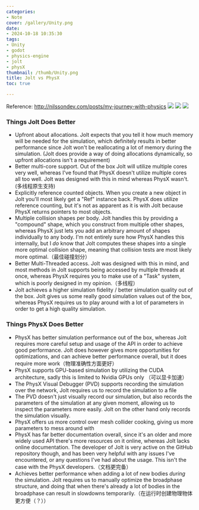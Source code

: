 ```yaml
---
categories:
- Note
cover: /gallery/Unity.png
date:
- 2024-10-18 10:35:30
tags:
- Unity
- godot
- physics-engine
- jolt
- physX
thumbnail: /thumb/Unity.png
title: Jolt vs PhysX
toc: true

---
```

Reference: http://nilssondev.com/posts/my-journey-with-physics
![](Pasted_image_20241020211726.png)
![](Pasted_image_20241020211759.png)
![](Pasted_image_20241020211748.png)

### Things Jolt Does Better

- Upfront about allocations. Jolt expects that you tell it how much memory will be needed for the simulation, which definitely results in better performance since Jolt won't be reallocating a lot of memory during the simulation. (Jolt does provide a way of doing allocations dynamically, so upfront allocations isn't a requirement)
- Better multi-core support. Out of the box Jolt will utilize multiple cores very well, whereas I've found that PhysX doesn't utilize multiple cores all too well. Jolt was designed with this in mind whereas PhysX wasn't.(多线程原生支持)
- Explicitly reference counted objects. When you create a new object in Jolt you'll most likely get a "Ref" instance back. PhysX does utilize reference counting, but it's not as apparent as it is with Jolt because PhysX returns pointers to most objects.
- Multiple collision shapes per body. Jolt handles this by providing a "compound" shape, which you construct from multiple other shapes, whereas PhysX just lets you add an arbitrary amount of shapes individually to any body. I'm not entirely sure how PhysX handles this internally, but I _do_ know that Jolt computes these shapes into a single more optimal collision shape, meaning that collision tests are most likely more optimal.（最佳碰撞划分）
- Better Multi-Threaded access. Jolt was designed with this in mind, and most methods in Jolt supports being accessed by multiple threads at once, whereas PhysX requires you to make use of a "Task" system, which is poorly designed in my opinion.（多线程）
- Jolt achieves a higher simulation fidelity / better simulation quality out of the box. Jolt gives us some really good simulation values out of the box, whereas PhysX requires us to play around with a lot of parameters in order to get a high quality simulation.

  

### Things PhysX Does Better

- PhysX has better simulation performance out of the box, whereas Jolt requires more careful setup and usage of the API in order to achieve good performance. Jolt does however gives more opportunities for optimizations, and can achieve better performance overall, but it does require more work（物理准确性方面更好）
- PhysX supports GPU-based simulation by utilizing the CUDA architecture, sadly this is limited to Nvidia GPUs only （可以显卡加速）
- The PhysX Visual Debugger (PVD) supports recording the simulation over the network, Jolt requires us to record the simulation to a file
- The PVD doesn't just visually record our simulation, but also records the parameters of the simulation at any given moment, allowing us to inspect the parameters more easily. Jolt on the other hand only records the simulation visually.
- PhysX offers us more control over mesh collider cooking, giving us more parameters to mess around with
- PhysX has far better documentation overall, since it's an older and more widely used API there's more resources on it online, whereas Jolt lacks online documentation. The developer of Jolt is very active on the GitHub repository though, and has been very helpful with any issues I've encountered, or any questions I've had about the usage. This isn't the case with the PhysX developers.（文档更完备）
- Achieves better performance when adding a lot of new bodies _during_ the simulation. Jolt requires us to manually optimize the broadphase structure, and doing that when there's already a lot of bodies in the broadphase can result in slowdowns temporarily.（在运行时创建物理物体更方便（？））

